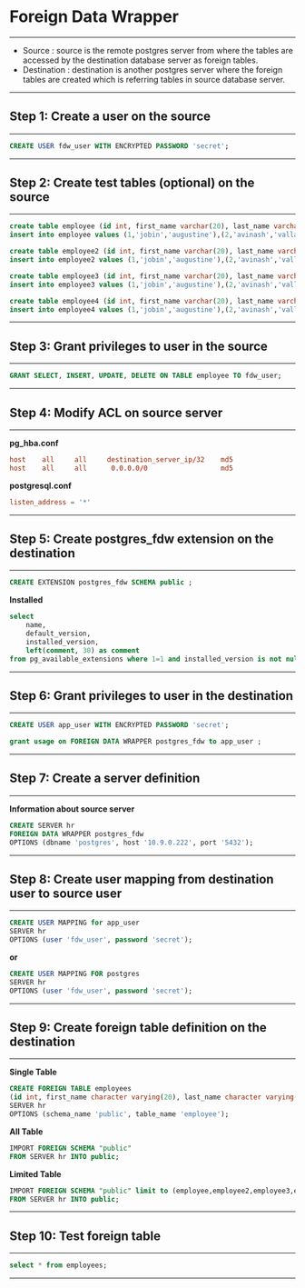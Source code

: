 # **Foreign Data Wrapper**

---


- Source 		: source is the remote postgres server from where the tables are accessed by the destination database server as foreign tables.
- Destination : destination is another postgres server where the foreign tables are created which is referring tables in source database server.

---


## **Step 1: Create a user on the source**

---

```sql
CREATE USER fdw_user WITH ENCRYPTED PASSWORD 'secret';
```

---

## **Step 2: Create test tables (optional) on the source**

---

```sql
create table employee (id int, first_name varchar(20), last_name varchar(20));
insert into employee values (1,'jobin','augustine'),(2,'avinash','vallarapu'),(3,'fernando','camargos');

create table employee2 (id int, first_name varchar(20), last_name varchar(20));
insert into employee2 values (1,'jobin','augustine'),(2,'avinash','vallarapu'),(3,'fernando','camargos');

create table employee3 (id int, first_name varchar(20), last_name varchar(20));
insert into employee3 values (1,'jobin','augustine'),(2,'avinash','vallarapu'),(3,'fernando','camargos');

create table employee4 (id int, first_name varchar(20), last_name varchar(20));
insert into employee4 values (1,'jobin','augustine'),(2,'avinash','vallarapu'),(3,'fernando','camargos');
```


---

## **Step 3: Grant privileges to user in the source**

---

```sql
GRANT SELECT, INSERT, UPDATE, DELETE ON TABLE employee TO fdw_user;
```

---

## **Step 4: Modify ACL on source server** 

---

**pg_hba.conf**

```conf
host    all 	all		destination_server_ip/32	md5
host    all   	all 	 0.0.0.0/0      			md5
```

**postgresql.conf**

```conf
listen_address = '*'
```

---

## **Step 5: Create postgres_fdw extension on the destination**

---

```sql
CREATE EXTENSION postgres_fdw SCHEMA public ;
```

**Installed**

```sql
select
	name,
	default_version,
	installed_version,
	left(comment, 30) as comment
from pg_available_extensions where 1=1 and installed_version is not null order by name;
```


---

## **Step 6: Grant privileges to user in the destination**

---


```sql
CREATE USER app_user WITH ENCRYPTED PASSWORD 'secret';
```

```sql
grant usage on FOREIGN DATA WRAPPER postgres_fdw to app_user ;
```

---

## **Step 7: Create a server definition**

---

**Information about source server**

```sql
CREATE SERVER hr 
FOREIGN DATA WRAPPER postgres_fdw
OPTIONS (dbname 'postgres', host '10.9.0.222', port '5432');  
```

---

## **Step 8: Create user mapping from destination user to source user**

---

```sql
CREATE USER MAPPING for app_user
SERVER hr
OPTIONS (user 'fdw_user', password 'secret');
```

**or**

```sql
CREATE USER MAPPING FOR postgres
SERVER hr
OPTIONS (user 'fdw_user', password 'secret');
```

---

## **Step 9: Create foreign table definition on the destination**

---


**Single Table**

```sql
CREATE FOREIGN TABLE employees
(id int, first_name character varying(20), last_name character varying(20))
SERVER hr
OPTIONS (schema_name 'public', table_name 'employee');
```

**All Table**

```sql
IMPORT FOREIGN SCHEMA "public" 
FROM SERVER hr INTO public;
```

**Limited Table**

```sql
IMPORT FOREIGN SCHEMA "public" limit to (employee,employee2,employee3,employee4) 
FROM SERVER hr INTO public;
```

---

## **Step 10: Test foreign table**

---

```sql
select * from employees;
```

---















